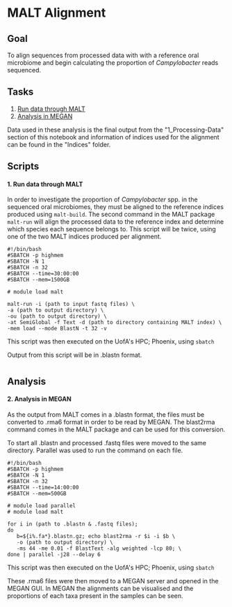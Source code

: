 MALT Alignment
=============
## Goal
To align sequences from processed data with with a reference oral microbiome and begin calculating the proportion of *Campylobacter* reads sequenced.

## Tasks

 1. [Run data through MALT](https://github.com/brady-welsh/campy-perio/blob/master/2_MALT-Alignment.md#2-run-data-through-malt)
 2. [Analysis in MEGAN](https://github.com/brady-welsh/campy-perio/blob/master/2_MALT-Alignment.md#3-analysis-in-megan)

Data used in these analysis is the final output from the "1_Processing-Data" section of this notebook and information of indices used for the alignment can be found in the "Indices" folder.

## Scripts
#### 1. Run data through MALT

In order to investigate the proportion of *Campylobacter* spp. in the sequenced oral microbiomes, they must be aligned to the reference indices produced using `malt-build`. The second command in the MALT package `malt-run` will align the processed data to the reference index and determine which species each sequence belongs to. This script will be twice, using one of the two MALT indices produced per alignment.

    #!/bin/bash
    #SBATCH -p highmem
    #SBATCH -N 1
    #SBATCH -n 32
    #SBATCH --time=30:00:00
    #SBATCH --mem=1500GB
   
    # module load malt
    
    malt-run -i (path to input fastq files) \
    -a (path to output directory) \
    -ou (path to output directory) \
    -at SemiGlobal -f Text -d (path to directory containing MALT index) \
    -mem load --mode BlastN -t 32 -v
This script was then executed on the UofA's HPC; Phoenix, using `sbatch`

Output from this script will be in .blastn format.
#
## Analysis
#### 2. Analysis in MEGAN

As the output from MALT comes in a .blastn format, the files must be converted to .rma6 format in order to be read by MEGAN. The blast2rma command comes in the MALT package and can be used for this conversion.

To start all .blastn and processed .fastq files were moved to the same directory.
Parallel was used to run the command on each file.

    #!/bin/bash
    #SBATCH -p highmem
    #SBATCH -N 1
    #SBATCH -n 32
    #SBATCH --time=14:00:00
    #SBATCH --mem=500GB
   
    # module load parallel
    # module load malt
    
    for i in (path to .blastn & .fastq files);
    do 
       b=${i%.fa*}.blastn.gz; echo blast2rma -r $i -i $b \
       -o (path to output directory) \
       -ms 44 -me 0.01 -f BlastText -alg weighted -lcp 80; \
    done | parallel -j28 --delay 6

This script was then executed on the UofA's HPC; Phoenix, using `sbatch`

These .rma6 files were then moved to a MEGAN server and opened in the MEGAN GUI. In MEGAN the alignments can be visualised and the proportions of each taxa present in the samples can be seen.
